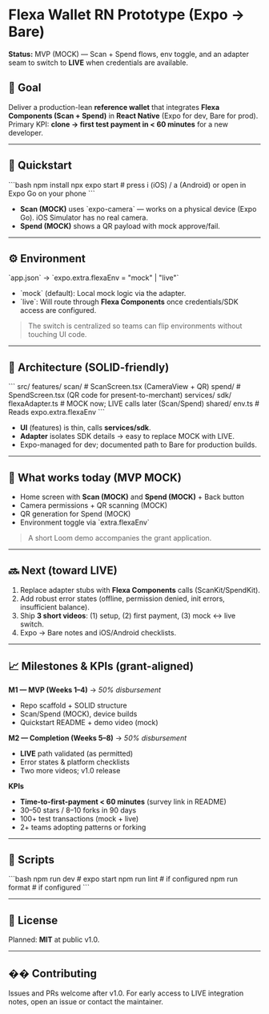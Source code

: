 # Flexa Wallet RN Prototype (Expo → Bare)

**Status:** MVP (MOCK) — Scan + Spend flows, env toggle, and an adapter seam to switch to **LIVE** when credentials are available.

## 🎯 Goal

Deliver a production-lean **reference wallet** that integrates **Flexa Components (Scan + Spend)** in **React Native** (Expo for dev, Bare for prod).  
Primary KPI: **clone → first test payment in < 60 minutes** for a new developer.

---

## 🚀 Quickstart

\`\`\`bash
npm install
npx expo start          # press i (iOS) / a (Android) or open in Expo Go on your phone
\`\`\`

- **Scan (MOCK)** uses \`expo-camera\` — works on a physical device (Expo Go). iOS Simulator has no real camera.
- **Spend (MOCK)** shows a QR payload with mock approve/fail.

---

## ⚙️ Environment

\`app.json\` → \`expo.extra.flexaEnv = "mock" | "live"\`

- \`mock\` (default): Local mock logic via the adapter.
- \`live\`: Will route through **Flexa Components** once credentials/SDK access are configured.

> The switch is centralized so teams can flip environments without touching UI code.

---

## 🧱 Architecture (SOLID-friendly)

\`\`\`
src/
  features/
    scan/        # ScanScreen.tsx (CameraView + QR)
    spend/       # SpendScreen.tsx (QR code for present-to-merchant)
  services/
    sdk/
      flexaAdapter.ts  # MOCK now; LIVE calls later (Scan/Spend)
  shared/
    env.ts       # Reads expo.extra.flexaEnv
\`\`\`

- **UI** (features) is thin, calls **services/sdk**.
- **Adapter** isolates SDK details → easy to replace MOCK with LIVE.
- Expo-managed for dev; documented path to Bare for production builds.

---

## 🧪 What works today (MVP MOCK)

- Home screen with **Scan (MOCK)** and **Spend (MOCK)** + Back button
- Camera permissions + QR scanning (MOCK)
- QR generation for Spend (MOCK)
- Environment toggle via \`extra.flexaEnv\`

> A short Loom demo accompanies the grant application.

---

## 🔜 Next (toward LIVE)

1. Replace adapter stubs with **Flexa Components** calls (ScanKit/SpendKit).
2. Add robust error states (offline, permission denied, init errors, insufficient balance).
3. Ship **3 short videos**: (1) setup, (2) first payment, (3) mock ↔ live switch.
4. Expo → Bare notes and iOS/Android checklists.

---

## 📈 Milestones & KPIs (grant-aligned)

**M1 — MVP (Weeks 1–4)** → *50% disbursement*  
- Repo scaffold + SOLID structure  
- Scan/Spend (MOCK), device builds  
- Quickstart README + demo video (mock)

**M2 — Completion (Weeks 5–8)** → *50% disbursement*  
- **LIVE** path validated (as permitted)  
- Error states & platform checklists  
- Two more videos; v1.0 release

**KPIs**
- **Time-to-first-payment < 60 minutes** (survey link in README)
- 30–50 stars / 8–10 forks in 90 days
- 100+ test transactions (mock + live)
- 2+ teams adopting patterns or forking

---

## 📝 Scripts

\`\`\`bash
npm run dev      # expo start
npm run lint     # if configured
npm run format   # if configured
\`\`\`

---

## 📄 License

Planned: **MIT** at public v1.0.

---

## �� Contributing

Issues and PRs welcome after v1.0. For early access to LIVE integration notes, open an issue or contact the maintainer.

